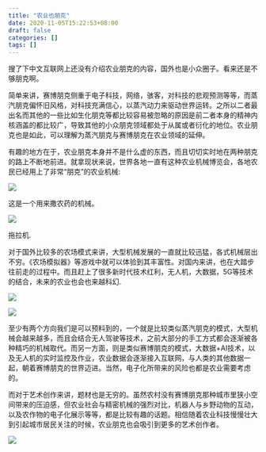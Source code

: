 ```yaml
---
title: "农业也朋克"
date: 2020-11-05T15:22:53+08:00
draft: false
categories: []
tags: []
---
```


搜了下中文互联网上还没有介绍农业朋克的内容，国外也是小众圈子。看来还是不够朋克啊。

简单来讲，赛博朋克侧重于电子科技，网络，骇客，对科技的悲观预测等等，而蒸汽朋克偏怀旧风格，对科技充满信心，以蒸汽动力来驱动世界运转。之所以二者最出名而其他的一些比如生化朋克等都比较容易被忽略的原因是前二者本身的精神内核涵盖的都比较广，导致其他的小众朋克领域都处于从属或者衍化的地位。农业朋克也是如此，可以理解为蒸汽朋克与赛博朋克在农业领域的延伸。

有趣的地方在于，农业朋克本身并不是什么虚的东西，而且切切实时地在两种朋克的路上不断地前进。就拿现状来说，世界各地一直有这种农业机械博览会，各地农民已经用上了非常“朋克”的农业机械:

![](/images/posts/punk/ny.jpg)

这是一个用来撒农药的机械。

![](/images/posts/punk/tlj.jpg)

拖拉机.

对于国外比较多的农场模式来讲，大型机械发展的一直就比较迅猛，各式机械层出不穷。《农场模拟器》等游戏中就可以体验到其丰富性。对国内来讲，也在大踏步往前走的过程中。而且赶上了很多新时代技术红利，无人机，大数据，5G等技术的结合，未来的农业也会也来越科幻.

![](https://himg2.huanqiucdn.cn/attachment2010/2018/0815/08/25/20180815082513239.jpeg)

![](/images/posts/punk/data.jpg)

至少有两个方向我们是可以预料到的，一个就是比较类似蒸汽朋克的模式，大型机械会越来越多，而且会结合无人驾驶等技术，之前大部分的手工方式都会逐渐被各种精巧的机械取代。而另一方面，则是类似赛博朋克的模式，大数据+AI技术，以及无人机的实时监控及作业，农业数据会逐渐接入互联网，与人类的其他数据一起，朝着赛博朋克的世界迈进。当然，电子化所带来的风险也都是农业需要考虑的。

而对于艺术创作来讲，题材也是无穷的。虽然农村没有赛博朋克那种城市里狭小空间带来的压迫感，但农业社会与精密机械的强烈对比，机器人与乡野动物的互动，以及农作物的电子化展示等等，都是比较有趣的话题。相信随着农业科技慢慢壮大到引起城市居民关注的时候，农业朋克也会吸引到更多的艺术创作者。

![](/images/posts/punk/chi.jpg)



